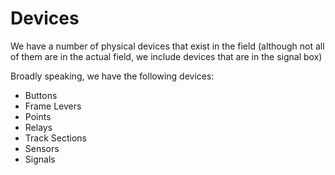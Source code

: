 # Devices

We have a number of physical devices that exist in the field (although not all
of them are in the actual field, we include devices that are in the signal box)

Broadly speaking, we have the following devices:

- Buttons
- Frame Levers
- Points
- Relays
- Track Sections
- Sensors
- Signals

